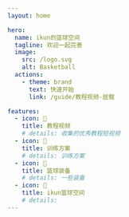 ```yaml
---
layout: home

hero:
  name: ikun的篮球空间
  tagline: 欢迎一起完善
  image:
    src: /logo.svg
    alt: Basketball
  actions:
    - theme: brand
      text: 快速开始
      link: /guide/教程视频-屈髋

features:
  - icon: 🏀
    title: 教程视频
    # details: 收集的优秀教程短视频
  - icon: 🏀
    title: 训练方案
    # details: 训练方案
  - icon: 🏀
    title: 篮球装备
    # details: 一些装备
  - icon: 🏀
    title: ikun篮球空间
    # details: 
---
```

